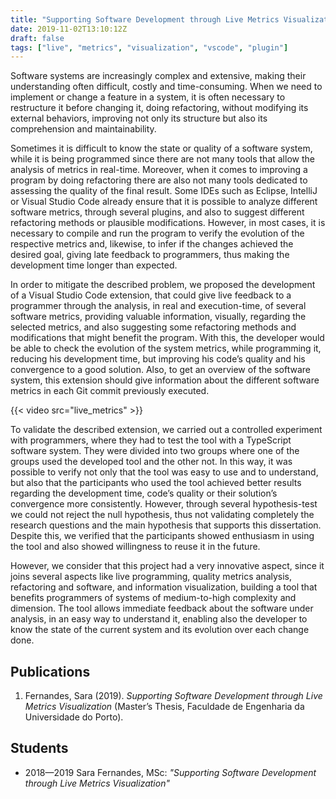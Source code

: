 ```yaml
---
title: "Supporting Software Development through Live Metrics Visualization"
date: 2019-11-02T13:10:12Z
draft: false
tags: ["live", "metrics", "visualization", "vscode", "plugin"]
---
```

Software systems are increasingly complex and extensive, making their understanding often difficult, costly and time-consuming. When we need to implement or change a feature in a system, it is often necessary to restructure it before changing it, doing refactoring, without modifying its external behaviors, improving not only its structure but also its comprehension and maintainability.

Sometimes it is difficult to know the state or quality of a software system, while it is being programmed since there are not many tools that allow the analysis of metrics in real-time. Moreover, when it comes to improving a program by doing refactoring there are also not many tools dedicated to assessing the quality of the final result. Some IDEs such as Eclipse, IntelliJ or Visual Studio Code already ensure that it is possible to analyze different software metrics, through several plugins, and also to suggest different refactoring methods or plausible modifications. However, in most cases, it is necessary to compile and run the program to verify the evolution of the respective metrics and, likewise, to infer if the changes achieved the desired goal, giving late feedback to programmers, thus making the development time longer than expected.

In order to mitigate the described problem, we proposed the development of a Visual Studio Code extension, that could give live feedback to a programmer through the analysis, in real and execution-time, of several software metrics, providing valuable information, visually, regarding the selected metrics, and also suggesting some refactoring methods and modifications that might benefit the program. With this, the developer would be able to check the evolution of the system metrics, while programming it, reducing his development time, but improving his code’s quality and his convergence to a good solution. Also, to get an overview of the software system, this extension should give information about the different software metrics in each Git commit previously executed.

{{< video src="live_metrics" >}}

To validate the described extension, we carried out a controlled experiment with programmers, where they had to test the tool with a TypeScript software system. They were divided into two groups where one of the groups used the developed tool and the other not. In this way, it was possible to verify not only that the tool was easy to use and to understand, but also that the participants who used the tool achieved better results regarding the development time, code’s quality or their solution’s convergence more consistently. However, through several hypothesis-test we could not reject the null hypothesis, thus not validating completely the research questions and the main hypothesis that supports this dissertation. Despite this, we verified that the participants showed enthusiasm in using the tool and also showed willingness to reuse it in the future.

However, we consider that this project had a very innovative aspect, since it joins several aspects like live programming, quality metrics analysis, refactoring and software, and information visualization, building a tool that benefits programmers of systems of medium-to-high complexity and dimension. The tool allows immediate feedback about the software under analysis, in an easy way to understand it, enabling also the developer to know the state of the current system and its evolution over each change done.

## Publications

  1. Fernandes, Sara (2019). *Supporting Software Development through Live Metrics Visualization* (Master’s Thesis, Faculdade de Engenharia da Universidade do Porto).

## Students

  * 2018&mdash;2019 Sara Fernandes, MSc: *"Supporting Software Development through Live Metrics Visualization"*